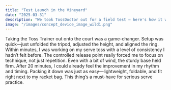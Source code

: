```yaml
---
title: "Test Launch in the Vineyard"
date: "2025-03-31"
description: "We took TossDoctor out for a field test — here's how it went."
image: "/images/concept_device_image_wild1.png"
---
```


Taking the Toss Trainer out onto the court was a game-changer. Setup was quick—just unfolded the tripod, adjusted the height, and aligned the ring. Within minutes, I was working on my serve toss with a level of consistency I hadn’t felt before. The controlled release point really forced me to focus on technique, not just repetition. Even with a bit of wind, the sturdy base held firm. After 20 minutes, I could already feel the improvement in my rhythm and timing. Packing it down was just as easy—lightweight, foldable, and fit right next to my racket bag. This thing’s a must-have for serious serve practice.